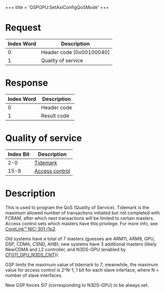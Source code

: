 +++
title = 'GSPGPU:SetAxiConfigQoSMode'
+++

# Request

| Index Word | Description                |
|------------|----------------------------|
| 0          | Header code \[0x00100040\] |
| 1          | Quality of service         |

# Response

| Index Word | Description |
|------------|-------------|
| 0          | Header code |
| 1          | Result code |

# Quality of service

| Index Bit | Description                                                                                                                                                 |
|-----------|-------------------------------------------------------------------------------------------------------------------------------------------------------------|
| 2-0       | [Tidemark](https://developer.arm.com/documentation/ddi0422/d/programmers-model/programmable-quality-of-service--progqos-/qos-tidemark-register)             |
| 15-8      | [Access control](https://developer.arm.com/documentation/ddi0422/d/programmers-model/programmable-quality-of-service--progqos-/qos-access-control-register) |

# Description

This is used to program the QoS (Quality of Service). Tidemark is the maximum allowed number of transactions initiated but not completed with FCRAM, after which next transactions will be limited to certain masters. Access control sets which masters have this privilege. For more info, see [CoreLink™ NIC-301 r1p2](https://developer.arm.com/documentation/ddi0422/d/introduction/about-the-high-performance-matrix).

Old systems have a total of 7 masters (guesses are ARM11, ARM9, GPU, DSP, CDMA, CSND, AHB); new systems have 3 additional masters (likely NewCDMA and L2 controller, and N3DS-GPU (enabled by [CFG11_GPU_N3DS_CNT](CONFIG11_Registers#cfg11_gpu_n3ds_cnt "wikilink"))).

GSP limits the maximum value of tidemark to 7; meanwhile, the maximum value for access control is 2^N-1, 1 bit for each slave interface, where N = number of slave interfaces.

New GSP forces SI7 (corresponding to N3DS-GPU) to be always set.
